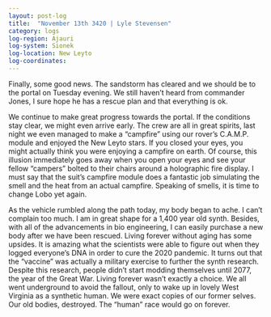```yaml
---
layout: post-log
title:  "November 13th 3420 | Lyle Stevensen"
category: logs
log-region: Ajauri
log-system: Sionek
log-location: New Leyto
log-coordinates: 
---
```


<p>Finally, some good news. The sandstorm has cleared and we should be to the portal on Tuesday evening. We still haven’t heard from commander Jones, I sure hope he has a rescue plan and that everything is ok.</p>

<p>We continue to make great progress towards the portal. If the conditions stay clear, we might even arrive early. The crew are all in great spirits, last night we even managed to make a “campfire” using our rover’s C.A.M.P. module and enjoyed the New Leyto stars. If you closed your eyes, you might actually think you were enjoying a campfire on earth. Of course, this illusion immediately goes away when you open your eyes and see your fellow “campers” bolted to their chairs around a holographic fire display. I must say that the suit’s campfire module does a fantastic job simulating the smell and the heat from an actual campfire. Speaking of smells, it is time to change Lobo yet again.</p>

<p>As the vehicle rumbled along the path today, my body began to ache. I can’t complain too much. I am in great shape for a 1,400 year old synth. Besides, with all of the advancements in bio engineering, I can easily purchase a new body after we have been rescued. Living forever without aging has some upsides. It is amazing what the scientists were able to figure out when they logged everyone’s DNA in order to cure the 2020 pandemic. It turns out that the “vaccine” was actually a military exercise to further the synth research. Despite this research, people didn’t start modding themselves until 2077, the year of the Great War. Living forever wasn’t exactly a choice. We all went underground to avoid the fallout, only to wake up in lovely West Virginia as a synthetic human. We were exact copies of our former selves. Our old bodies, destroyed. The “human” race would go on forever. </p>

<!--more-->
